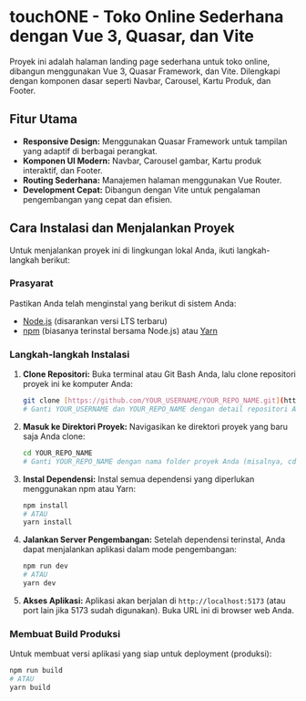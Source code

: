 # touchONE - Toko Online Sederhana dengan Vue 3, Quasar, dan Vite

Proyek ini adalah halaman landing page sederhana untuk toko online, dibangun menggunakan Vue 3, Quasar Framework, dan Vite. Dilengkapi dengan komponen dasar seperti Navbar, Carousel, Kartu Produk, dan Footer.

## Fitur Utama

* **Responsive Design:** Menggunakan Quasar Framework untuk tampilan yang adaptif di berbagai perangkat.
* **Komponen UI Modern:** Navbar, Carousel gambar, Kartu produk interaktif, dan Footer.
* **Routing Sederhana:** Manajemen halaman menggunakan Vue Router.
* **Development Cepat:** Dibangun dengan Vite untuk pengalaman pengembangan yang cepat dan efisien.

## Cara Instalasi dan Menjalankan Proyek

Untuk menjalankan proyek ini di lingkungan lokal Anda, ikuti langkah-langkah berikut:

### Prasyarat

Pastikan Anda telah menginstal yang berikut di sistem Anda:

* [Node.js](https://nodejs.org/en/) (disarankan versi LTS terbaru)
* [npm](https://www.npmjs.com/) (biasanya terinstal bersama Node.js) atau [Yarn](https://yarnpkg.com/)

### Langkah-langkah Instalasi

1.  **Clone Repositori:**
    Buka terminal atau Git Bash Anda, lalu clone repositori proyek ini ke komputer Anda:
    ```bash
    git clone [https://github.com/YOUR_USERNAME/YOUR_REPO_NAME.git](https://github.com/YOUR_USERNAME/YOUR_REPO_NAME.git)
    # Ganti YOUR_USERNAME dan YOUR_REPO_NAME dengan detail repositori Anda
    ```

2.  **Masuk ke Direktori Proyek:**
    Navigasikan ke direktori proyek yang baru saja Anda clone:
    ```bash
    cd YOUR_REPO_NAME
    # Ganti YOUR_REPO_NAME dengan nama folder proyek Anda (misalnya, cd tugas3)
    ```

3.  **Instal Dependensi:**
    Instal semua dependensi yang diperlukan menggunakan npm atau Yarn:
    ```bash
    npm install
    # ATAU
    yarn install
    ```

4.  **Jalankan Server Pengembangan:**
    Setelah dependensi terinstal, Anda dapat menjalankan aplikasi dalam mode pengembangan:
    ```bash
    npm run dev
    # ATAU
    yarn dev
    ```

5.  **Akses Aplikasi:**
    Aplikasi akan berjalan di `http://localhost:5173` (atau port lain jika 5173 sudah digunakan). Buka URL ini di browser web Anda.

### Membuat Build Produksi

Untuk membuat versi aplikasi yang siap untuk deployment (produksi):

```bash
npm run build
# ATAU
yarn build